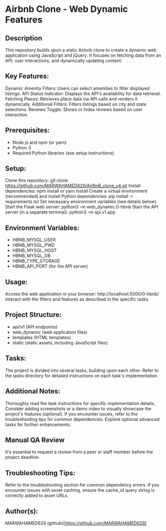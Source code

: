 # Airbnb Clone - Web Dynamic Features

## Description

This repository builds upon a static Airbnb clone to create a dynamic web application using JavaScript and jQuery. It focuses on fetching data from an API, user interactions, and dynamically updating content.

## Key Features:

Dynamic Amenity Filters: Users can select amenities to filter displayed listings.
API Status Indicator: Displays the API's availability for data retrieval.
Fetching Places: Retrieves place data via API calls and renders it dynamically.
Additional Filters: Filters listings based on city and state selections.
Reviews Toggle: Shows or hides reviews based on user interaction.
## Prerequisites:

* Node.js and npm (or yarn)
* Python 3
* Required Python libraries (see setup instructions)
## Setup:

Clone this repository: git clone https://github.com/MARWAHAMED629/AirBnB_clone_v4.git
Install dependencies: npm install or yarn install
Create a virtual environment (recommended) and install Python dependencies: pip install -r requirements.txt
Set necessary environment variables (see details below).
Start the Flask web server: python3 -m web_dynamic.0-hbnb
Start the API server (in a separate terminal): python3 -m api.v1.app
## Environment Variables:

* HBNB_MYSQL_USER
* HBNB_MYSQL_PWD
* HBNB_MYSQL_HOST
* HBNB_MYSQL_DB
* HBNB_TYPE_STORAGE
* HBNB_API_PORT (for the API server)
## Usage:

Access the web application in your browser: http://localhost:5000/0-hbnb/
Interact with the filters and features as described in the specific tasks.
## Project Structure:

* api/v1 (API endpoints)
* web_dynamic (web application files)
* templates (HTML templates)
* static (static assets, including JavaScript files)
## Tasks:

The project is divided into several tasks, building upon each other. Refer to the tasks directory for detailed instructions on each task's implementation.

## Additional Notes:

Thoroughly read the task instructions for specific implementation details.
Consider adding screenshots or a demo video to visually showcase the project's features (optional).
If you encounter issues, refer to the troubleshooting tips for common dependencies.
Explore optional advanced tasks for further enhancements.
## Manual QA Review

It's essential to request a review from a peer or staff member before the project deadline.
## Troubleshooting Tips:

Refer to the troubleshooting section for common dependency errors.
If you encounter issues with asset caching, ensure the cache_id query string is correctly added to asset URLs.
## Author(s):
MARWAHAMED629 (github)[https://github.com/MARWAHAMED629]
